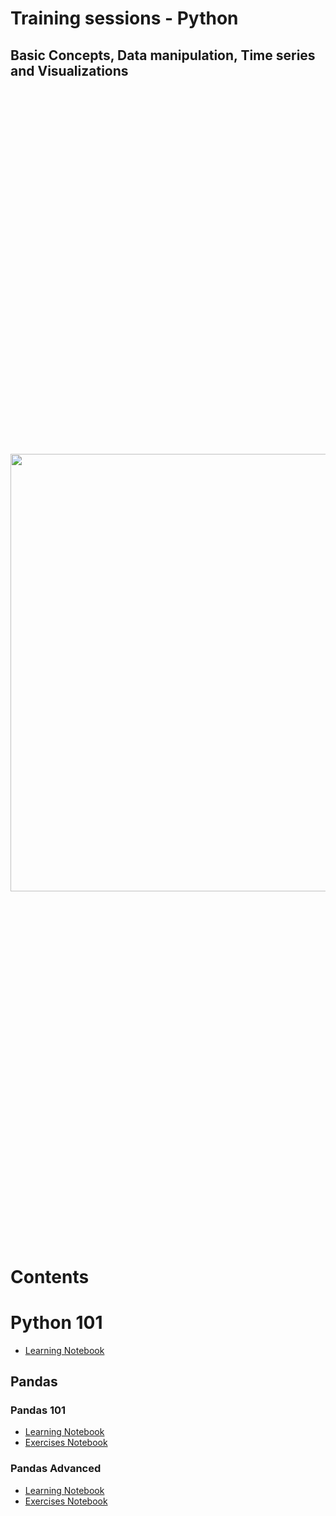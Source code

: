 # Training sessions - Python

## Basic Concepts, Data manipulation, Time series and Visualizations

<p align="center" style="font-size:600px">
  <img src="https://encrypted-tbn0.gstatic.com/images?q=tbn:ANd9GcRN1rxd35SeJgIFZAi2_paXgKSkDIBLtPrQgg&usqp=CAU" width="700px" >
</p>

# Contents

# Python 101

- [Learning Notebook](https://github.com/vohcolab/TrainingSessions/blob/main/Python%20101/Learning%20notebook%20(Pandas%20101).ipynb)

## Pandas
### Pandas 101

- [Learning Notebook](https://colab.research.google.com/github/vohcolab/TrainingSessions/blob/main/Pandas/Pandas%20101/Learning%20notebook%20(Pandas%20101).ipynb)
- [Exercises Notebook](https://github.com/vohcolab/TrainingSessions/blob/main/Pandas/Pandas%20101/Exercise%20notebook%20(Pandas%20101).ipynb)

### Pandas Advanced

- [Learning Notebook](https://colab.research.google.com/github/vohcolab/TrainingSessions/blob/main/Pandas/Pandas%20Advanced/Learning%20notebook%20-%20(Subsetting%20data).ipynb)
- [Exercises Notebook](https://colab.research.google.com/github/vohcolab/TrainingSessions/blob/main/Pandas/Pandas%20Advanced/Exercise%20notebook.ipynb)


